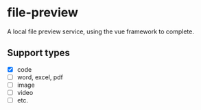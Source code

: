 # file-preview

A local file preview service, using the vue framework to complete.

## Support types

- [x] code
- [ ] word, excel, pdf
- [ ] image
- [ ] video
- [ ] etc.